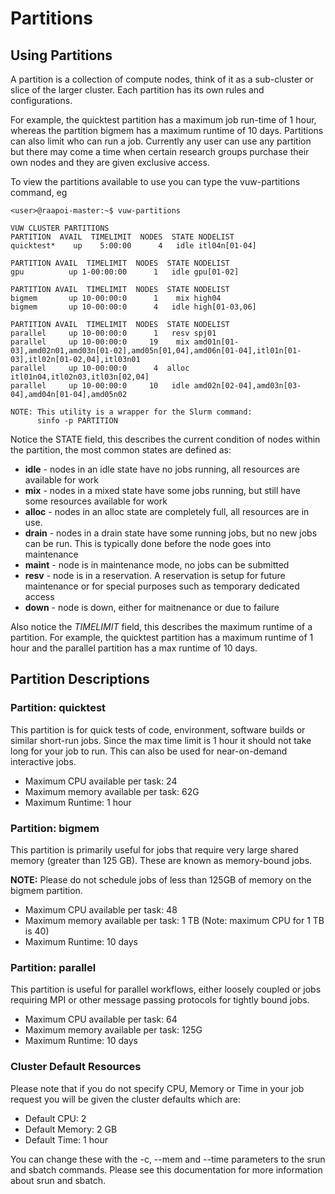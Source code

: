 # Partitions
## Using Partitions

A partition is a collection of compute nodes, think of it as a sub-cluster or
slice of the larger cluster.  Each partition has its own rules and
configurations.  

For example, the quicktest partition has a maximum job run-time of 1 hour, whereas the partition
bigmem has a maximum runtime of 10 days.  Partitions can also
limit who can run a job.  Currently any user can use any partition but there
may come a time when certain research groups purchase their own nodes and they are
given exclusive access.

To view the partitions available to use you can type the vuw-partitions
command, eg

```
<user>@raapoi-master:~$ vuw-partitions 

VUW CLUSTER PARTITIONS
PARTITION  AVAIL  TIMELIMIT  NODES  STATE NODELIST
quicktest*    up    5:00:00      4   idle itl04n[01-04]

PARTITION AVAIL  TIMELIMIT  NODES  STATE NODELIST
gpu          up 1-00:00:00      1   idle gpu[01-02]

PARTITION AVAIL  TIMELIMIT  NODES  STATE NODELIST
bigmem       up 10-00:00:0      1    mix high04
bigmem       up 10-00:00:0      4   idle high[01-03,06]

PARTITION AVAIL  TIMELIMIT  NODES  STATE NODELIST
parallel     up 10-00:00:0      1   resv spj01
parallel     up 10-00:00:0     19    mix amd01n[01-03],amd02n01,amd03n[01-02],amd05n[01,04],amd06n[01-04],itl01n[01-03],itl02n[01-02,04],itl03n01
parallel     up 10-00:00:0      4  alloc itl01n04,itl02n03,itl03n[02,04]
parallel     up 10-00:00:0     10   idle amd02n[02-04],amd03n[03-04],amd04n[01-04],amd05n02

NOTE: This utility is a wrapper for the Slurm command:
      sinfo -p PARTITION
```      

Notice the STATE field, this describes the current condition of nodes within the
partition, the most common states are defined as:

* __idle__ - nodes in an idle state have no jobs running, all resources are available
for work
* __mix__ - nodes in a mixed state have some jobs running, but still have some
resources available for work
* __alloc__ - nodes in an alloc state are completely full, all resources are in use.
* __drain__ - nodes in a drain state have some running jobs, but no new jobs can be
run.  This is typically done before the node goes into maintenance
* __maint__ - node is in maintenance mode, no jobs can be submitted
* __resv__ - node is in a reservation.  A reservation is setup for future maintenance
or for special purposes such as temporary dedicated access
* __down__ - node is down, either for maitnenance or due to failure

Also notice the _TIMELIMIT_ field, this describes the maximum runtime of a
partition.  For example, the quicktest partition has a maximum runtime of 1
hour and the parallel partition has a max runtime of 10 days.

## Partition Descriptions

### Partition: quicktest

This partition is for quick tests of code, environment, software builds or
similar short-run jobs.  Since the max time limit is 1 hour it should not take
long for your job to run.  This can also be used for near-on-demand interactive
jobs.

* Maximum CPU available per task: 24
* Maximum memory available per task: 62G
* Maximum Runtime: 1 hour

<!--- ### Partition: gpu

This partition is for those jobs that require GPUs or those software that work with the CUDA platform and API (tensorflow, pytorch, MATLAB, etc)

* GPU nodes available: 2
* GPUs available per node: 3
* Maximum CPU available per task: 32
* Maximum memory available per task: 92G
* Maximum Runtime: 24 hours

_Note_:  To request GPU add the parameter, `--gres=gpu:X`  Where X is the number of GPUs required, typically 1:  `--gres=gpu:1` --->

### Partition: bigmem

This partition is primarily useful for jobs that require very large shared
memory (greater than 125 GB).  These are known as memory-bound jobs.

__NOTE:__ Please do not schedule jobs of less than 125GB of memory on the bigmem partition.

* Maximum CPU available per task: 48
* Maximum memory available per task: 1 TB (Note: maximum CPU for 1 TB is 40)
* Maximum Runtime: 10 days

### Partition: parallel

This partition is useful for parallel workflows, either loosely coupled or jobs
requiring MPI or other message passing protocols for tightly bound jobs.

* Maximum CPU available per task: 64
* Maximum memory available per task: 125G
* Maximum Runtime: 10 days

### Cluster Default Resources

Please note that if you do not specify CPU, Memory or Time in your job request
you will be given the cluster defaults which are:

* Default CPU: 2
* Default Memory: 2 GB
* Default Time: 1 hour

You can change these with the -c, --mem and --time parameters to the srun and sbatch commands.  Please see this documentation for more information about srun and sbatch.
